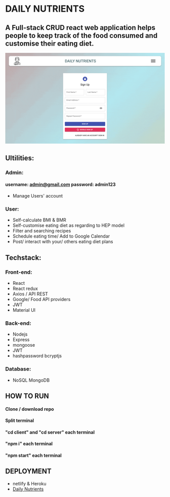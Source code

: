 # DAILY NUTRIENTS 

## A Full-stack CRUD react web application helps people to keep track of the food consumed and customise their eating diet.

![](https://github.com/Liam1809/Daily-Nutrients-API/blob/master/assets/animated.gif)

## Ultilities:

### Admin:

#### username: admin@gmail.com password: admin123

- Manage Users' account

### User:

- Self-calculate BMI & BMR
- Self-customise eating diet as regarding to HEP model
- Filter and searching recipes
- Schedule eating time/ Add to Google Calendar
- Post/ interact with your/ others eating diet plans

## Techstack:

### Front-end:

- React
- React redux
- Axios / API REST
- Google/ Food API providers
- JWT
- Material UI

### Back-end:

- Nodejs
- Express
- mongoose
- JWT
- hashpassword bcryptjs

### Database:

- NoSQL MongoDB

## HOW TO RUN

#### Clone / download repo

#### Split terminal

#### "cd client" and "cd server" each terminal

#### "npm i" each terminal

#### "npm start" each terminal

## DEPLOYMENT

- netlify & Heroku
- [Daily Nutrients](https://daily-nutrients.netlify.app)
